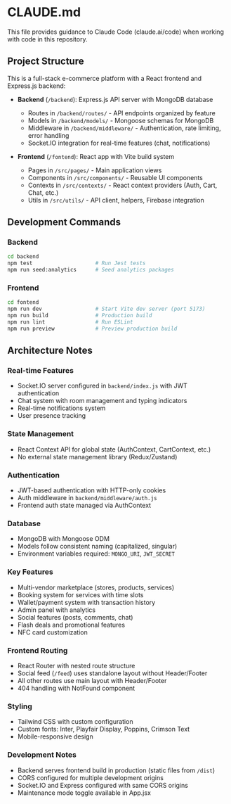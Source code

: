 # CLAUDE.md

This file provides guidance to Claude Code (claude.ai/code) when working with code in this repository.

## Project Structure

This is a full-stack e-commerce platform with a React frontend and Express.js backend:

- **Backend** (`/backend`): Express.js API server with MongoDB database
  - Routes in `/backend/routes/` - API endpoints organized by feature
  - Models in `/backend/models/` - Mongoose schemas for MongoDB
  - Middleware in `/backend/middleware/` - Authentication, rate limiting, error handling
  - Socket.IO integration for real-time features (chat, notifications)
  
- **Frontend** (`/fontend`): React app with Vite build system
  - Pages in `/src/pages/` - Main application views
  - Components in `/src/components/` - Reusable UI components
  - Contexts in `/src/contexts/` - React context providers (Auth, Cart, Chat, etc.)
  - Utils in `/src/utils/` - API client, helpers, Firebase integration

## Development Commands

### Backend
```bash
cd backend
npm test                    # Run Jest tests
npm run seed:analytics      # Seed analytics packages
```

### Frontend
```bash
cd fontend
npm run dev                 # Start Vite dev server (port 5173)
npm run build               # Production build
npm run lint                # Run ESLint
npm run preview             # Preview production build
```

## Architecture Notes

### Real-time Features
- Socket.IO server configured in `backend/index.js` with JWT authentication
- Chat system with room management and typing indicators
- Real-time notifications system
- User presence tracking

### State Management
- React Context API for global state (AuthContext, CartContext, etc.)
- No external state management library (Redux/Zustand)

### Authentication
- JWT-based authentication with HTTP-only cookies
- Auth middleware in `backend/middleware/auth.js`
- Frontend auth state managed via AuthContext

### Database
- MongoDB with Mongoose ODM
- Models follow consistent naming (capitalized, singular)
- Environment variables required: `MONGO_URI`, `JWT_SECRET`

### Key Features
- Multi-vendor marketplace (stores, products, services)
- Booking system for services with time slots
- Wallet/payment system with transaction history
- Admin panel with analytics
- Social features (posts, comments, chat)
- Flash deals and promotional features
- NFC card customization

### Frontend Routing
- React Router with nested route structure
- Social feed (`/feed`) uses standalone layout without Header/Footer
- All other routes use main layout with Header/Footer
- 404 handling with NotFound component

### Styling
- Tailwind CSS with custom configuration
- Custom fonts: Inter, Playfair Display, Poppins, Crimson Text
- Mobile-responsive design

### Development Notes
- Backend serves frontend build in production (static files from `/dist`)
- CORS configured for multiple development origins
- Socket.IO and Express configured with same CORS origins
- Maintenance mode toggle available in App.jsx